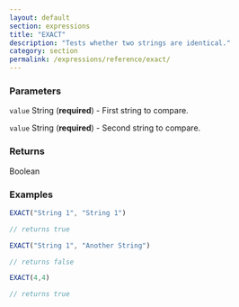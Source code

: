 ```yaml
---
layout: default
section: expressions
title: "EXACT"
description: "Tests whether two strings are identical."
category: section
permalink: /expressions/reference/exact/
---
```


### Parameters

`value` String (__required__) - First string to compare.

`value` String (__required__) - Second string to compare.

### Returns

Boolean

### Examples

```js
EXACT("String 1", "String 1")

// returns true
```


```js
EXACT("String 1", "Another String")

// returns false
```


```js
EXACT(4,4)

// returns true
```